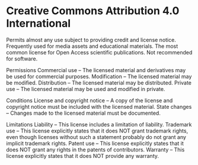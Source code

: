 Creative Commons Attribution 4.0 International
==============================================

Permits almost any use subject
to providing credit and
license notice. Frequently
used for media assets and
educational materials. The
most common license for Open
Access scientific
publications. Not recommended
for software.

Permissions
Commercial use – The licensed
    material and derivatives
    may be used for commercial
    purposes.
Modification – The licensed
    material may be modified.
Distribution – The licensed
    material may be
    distributed.
Private use – The licensed
    material may be used and
    modified in private.

Conditions
License and copyright notice – A copy of the license and
    copyright notice must be
    included with the licensed
    material.
State changes – Changes made
    to the licensed material
    must be documented.

Limitations
Liability – This license
    includes a limitation of
    liability.
Trademark use – This license
    explicitly states that it
    does NOT grant trademark
    rights, even though
    licenses without such a
    statement probably do not
    grant any implicit
    trademark rights.
Patent use – This license
    explicitly states that it
    does NOT grant any rights
    in the patents of
    contributors.
Warranty – This license
    explicitly states that it
    does NOT provide any
    warranty.
